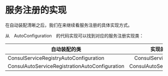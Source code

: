 # 服务注册的实现

在自动装配清晰之后，我们在来继续看服务注册的具体实现方式。

从　AutoConfiguration　的代码实现可以找到对应的服务注册实现类：

| 自动装配的类 |　实现的类(bean)|
|--------|--------|
|    ConsulServiceRegistryAutoConfiguration    |　ConsulServiceRegistry |
|    ConsulAutoServiceRegistrationAutoConfiguration    | ConsulAutoServiceRegistration|



